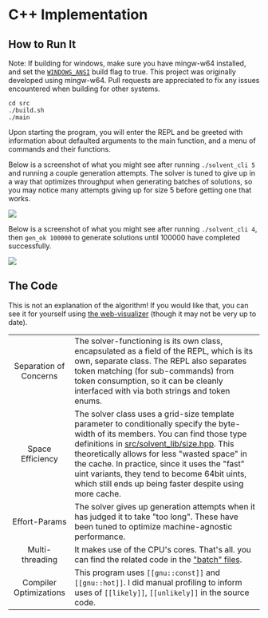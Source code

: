 
# C++ Implementation

## How to Run It

Note: If building for windows, make sure you have mingw-w64 installed, and set the [`WINDOWS_ANSI`](./src/buildflag.hpp) build flag to true. This project was originally developed using mingw-w64. Pull requests are appreciated to fix any issues encountered when building for other systems.

```shell
cd src
./build.sh
./main
```

Upon starting the program, you will enter the REPL and be greeted with information about defaulted arguments to the main function, and a menu of commands and their functions.

Below is a screenshot of what you might see after running `./solvent_cli 5` and running a couple generation attempts. The solver is tuned to give up in a way that optimizes throughput when generating batches of solutions, so you may notice many attempts giving up for size 5 before getting one that works.

![](../sample/25x25_example.png)

Below is a screenshot of what you might see after running `./solvent_cli 4`, then `gen_ok 100000` to generate solutions until 100000 have completed successfully.

![](../sample/strials_example.png)

## The Code

This is not an explanation of the algorithm! If you would like that, you can see it for yourself using [the web-visualizer](https://david-fong.github.io/Sudoku-JS/) (though it may not be very up to date).

|   | |
|:-:|-|
| Separation of Concerns | The solver-functioning is its own class, encapsulated as a field of the REPL, which is its own, separate class. The REPL also separates token matching (for sub-commands) from token consumption, so it can be cleanly interfaced with via both strings and token enums. |
| Space Efficiency | The solver class uses a grid-size template parameter to conditionally specify the byte-width of its members. You can find those type definitions in [src/solvent_lib/size.hpp](./src/solvent_lib/size.hpp). This theoretically allows for less "wasted space" in the cache. In practice, since it uses the "fast" uint variants, they tend to become 64bit uints, which still ends up being faster despite using more cache. |
| Effort-Params | The solver gives up generation attempts when it has judged it to take "too long". These have been tuned to optimize machine-agnostic performance. |
| Multi-threading | It makes use of the CPU's cores. That's all. you can find the related code in the ["batch" files](./src/solvent_lib/batch/mod.hpp). |
| Compiler Optimizations | This program uses `[[gnu::const]]` and `[[gnu::hot]]`. I did manual profiling to inform uses of `[[likely]]`, `[[unlikely]]` in the source code. |
